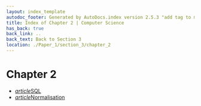 ```yaml
---
layout: index_template
autodoc_footer: Generated by AutoDocs.index version 2.5.3 "add tag to make &lt;base&gt; work" ⓒ Starwort, 2020
title: Index of Chapter 2 | Computer Science
has_back: true
back_link: ..
back_text: Back to Section 3
location: ./Paper_1/section_3/chapter_2
---
```


# **Chapter 2**

- <a href='./SQL.html'><i title='MD file' class="material-icons">article</i>SQL</a>
- <a href='./normalisation.html'><i title='MD file' class="material-icons">article</i>Normalisation</a>

